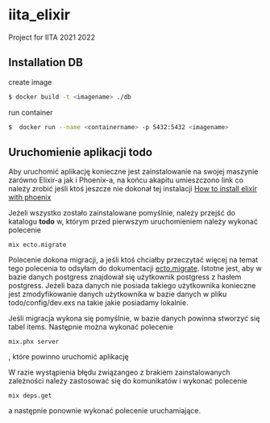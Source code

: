# iita_elixir
Project for IITA 2021 2022

## Installation DB
create image
```sh
$ docker build -t <imagename> ./db
```
run container
```sh
$  docker run --name <containername> -p 5432:5432 <imagename>
```

## Uruchomienie aplikacji todo

Aby uruchomić aplikację konieczne jest zainstalowanie na swojej maszynie zarówno Elixir-a jak i Phoenix-a, na końcu akapitu umieszczono link co należy zrobić jeśli ktoś jeszcze nie dokonał tej instalacji [How to install elixir with phoenix](https://www.vultr.com/docs/how-to-install-elixir-and-phoenix-framework-on-ubuntu-16-04/)

Jeżeli wszystko zostało zainstalowane pomyślnie, należy przejść do katalogu **todo** w, którym przed pierwszym uruchomieniem należy wykonać polecenie
```
mix ecto.migrate
```
Polecenie dokona migracji, a jeśli ktoś chciałby przeczytać więcej na temat tego polecenia to odsyłam do dokumentacji [ecto.migrate](https://hexdocs.pm/ecto_sql/Mix.Tasks.Ecto.Migrate.html). Istotne jest, aby w bazie danych postgress znajdował się użytkownik postgress z hasłem postgress. Jeżeli baza danych nie posiada takiego użytkownika konieczne jest zmodyfikowanie danych użytkownika w bazie danych w pliku todo/config/dev.exs na takie jakie posiadamy lokalnie.

Jeśli migracja wykona się pomyślnie, w bazie danych powinna stworzyć się tabel items. Następnie można wykonać polecenie
```
mix.phx server
```
, które powinno uruchomić aplikację

W razie wystąpienia błędu związangeo z brakiem zainstalowanych zależności należy zastosować się do komunikatów i wykonać polecenie
```
mix deps.get
```
a następnie ponownie wykonać polecenie uruchamiające.
